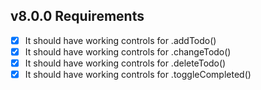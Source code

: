 ## v8.0.0  **Requirements**

- [x] It should have working controls for .addTodo()
- [x] It should have working controls for .changeTodo()
- [x] It should have working controls for .deleteTodo()
- [x] It should have working controls for .toggleCompleted()
